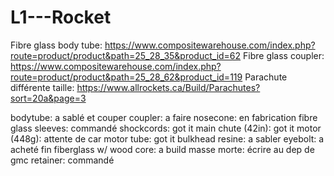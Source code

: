 # L1---Rocket

Fibre glass body tube: https://www.compositewarehouse.com/index.php?route=product/product&path=25_28_35&product_id=62
Fibre glass coupler: https://www.compositewarehouse.com/index.php?route=product/product&path=25_28_62&product_id=119
Parachute différente taille: https://www.allrockets.ca/Build/Parachutes?sort=20a&page=3

bodytube: a sablé et couper
coupler: a faire 
nosecone: en fabrication
fibre glass sleeves: commandé 
shockcords: got it
main chute (42in): got it
motor (448g): attente de car
motor tube: got it
bulkhead resine: a sabler
eyebolt: a acheté 
fin fiberglass w/ wood core: a build
masse morte: écrire au dep de gmc
retainer: commandé 



